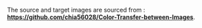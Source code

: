 The source and target images are sourced from :
**https://github.com/chia56028/Color-Transfer-between-Images**.
